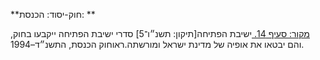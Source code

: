 **חוק-יסוד: הכנסת: **

[מקור: סעיף 14. ](https://he.wikisource.org/wiki/%D7%97%D7%95%D7%A7-%D7%99%D7%A1%D7%95%D7%93:_%D7%94%D7%9B%D7%A0%D7%A1%D7%AA#%D7%A1%D7%A2%D7%99%D7%A3_14)
ישיבת הפתיחה[תיקון: תשנ״ו־5]
סדרי ישיבת הפתיחה ייקבעו בחוק, והם יבטאו את אופיה של מדינת ישראל ומורשתה.ראוחוק הכנסת, התשנ״ד–1994.